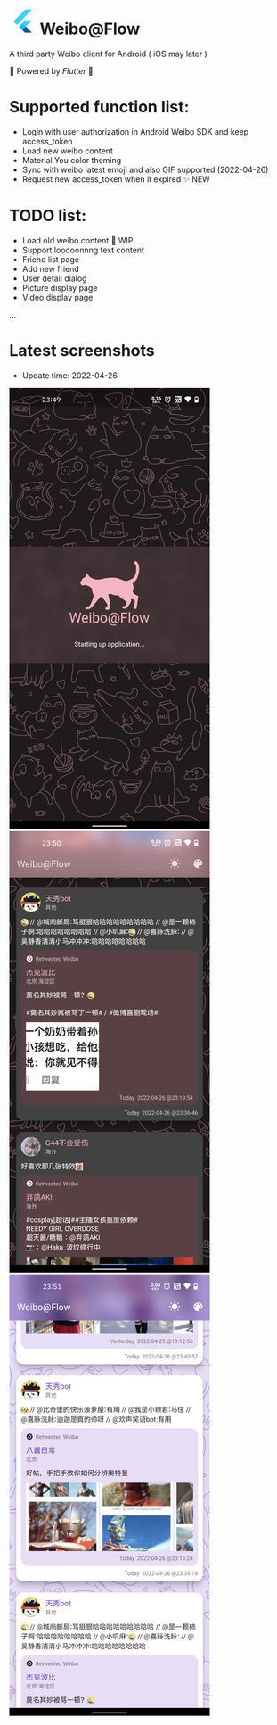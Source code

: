 # ![](https://raw.githubusercontent.com/ocwvar/WeiboFlow/main/screenshots/flutter_logo_48.png)  Weibo@Flow
A third party Weibo client for Android ( iOS may later )

💪 Powered by *Flutter* 💪

# Supported function list:
- Login with user authorization in Android Weibo SDK and keep access_token
- Load new weibo content
- Material You color theming
- Sync with weibo latest emoji and also GIF supported (2022-04-26) 
- Request new access_token when it expired ✨ NEW

# TODO list:
- Load old weibo content 🚧 WIP
- Support looooonnng text content
- Friend list page
- Add new friend
- User detail dialog
- Picture display page
- Video display page

...
# Latest screenshots
- Update time: 2022-04-26

![](https://raw.githubusercontent.com/ocwvar/WeiboFlow/main/screenshots/welcome_1.png)
![](https://raw.githubusercontent.com/ocwvar/WeiboFlow/main/screenshots/content_dark_1.png)
![](https://raw.githubusercontent.com/ocwvar/WeiboFlow/main/screenshots/content_light_1.png)
